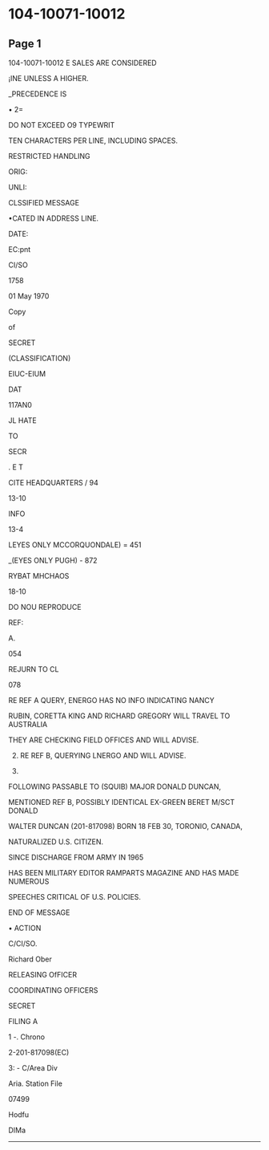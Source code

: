 # 104-10071-10012

## Page 1

104-10071-10012 E SALES ARE CONSIDERED

¡INE UNLESS A HIGHER.

_PRECEDENCE IS

• 2=

DO NOT EXCEED O9 TYPEWRIT

TEN CHARACTERS PER LINE, INCLUDING SPACES.

RESTRICTED HANDLING

ORIG:

UNLI:

CLSSIFIED MESSAGE

•CATED IN ADDRESS LINE.

DATE:

EC:pnt

CI/SO

1758

01 May 1970

Copy

of

SECRET

(CLASSIFICATION)

EIUC-EIUM

DAT

117AN0

JL HATE

TO

SECR

. E T

CITE HEADQUARTERS / 94

13-10

INFO

13-4

LEYES ONLY MCCORQUONDALE) = 451

_(EYES ONLY PUGH) - 872

RYBAT MHCHAOS

18-10

DO NOU REPRODUCE

REF:

A.

054

REJURN TO CL

078

RE REF A QUERY, ENERGO HAS NO INFO INDICATING NANCY

RUBIN, CORETTA KING AND RICHARD GREGORY WILL TRAVEL TO AUSTRALIA

THEY ARE CHECKING FIELD OFFICES AND WILL ADVISE.

2. RE REF B, QUERYING LNERGO AND WILL ADVISE.

3.

FOLLOWING PASSABLE TO (SQUIB) MAJOR DONALD DUNCAN,

MENTIONED REF B, POSSIBLY IDENTICAL EX-GREEN BERET M/SCT DONALD

WALTER DUNCAN (201-817098) BORN 18 FEB 30, TORONIO, CANADA,

NATURALIZED U.S. CITIZEN.

SINCE DISCHARGE FROM ARMY IN 1965

HAS BEEN MILITARY EDITOR RAMPARTS MAGAZINE AND HAS MADE NUMEROUS

SPEECHES CRITICAL OF U.S. POLICIES.

END OF MESSAGE

• ACTION

C/CI/SO.

Richard Ober

RELEASING OfFICER

COORDINATING OFFICERS

SECRET

FILING A

1 -. Chrono

2-201-817098(EC)

3: - C/Area Div

Aria. Station File

07499

Hodfu

DIMa

---

